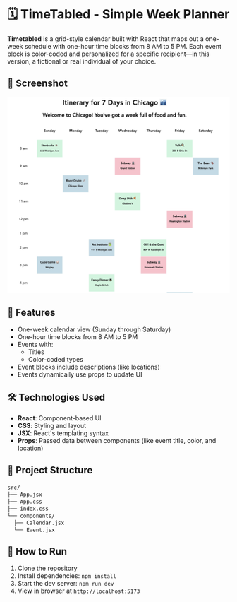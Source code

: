 # 🗓️ TimeTabled - Simple Week Planner

**Timetabled** is a grid-style calendar built with React that maps out a one-week schedule with one-hour time blocks from 8 AM to 5 PM. Each event block is color-coded and personalized for a specific recipient—in this version, a fictional or real individual of your choice.

## 📸 Screenshot

![TimeTabled Screenshot](./public/calendar_img.jpg)

## 🚀 Features

- One-week calendar view (Sunday through Saturday)
- One-hour time blocks from 8 AM to 5 PM
- Events with:
  - Titles
  - Color-coded types
- Event blocks include descriptions (like locations)
- Events dynamically use props to update UI

## 🛠️ Technologies Used

- **React**: Component-based UI
- **CSS**: Styling and layout
- **JSX**: React's templating syntax
- **Props**: Passed data between components (like event title, color, and location)

## 📁 Project Structure

```
src/
├── App.jsx
├── App.css
├── index.css
└── components/
  ├── Calendar.jsx
  └── Event.jsx
````

## 📝 How to Run

1. Clone the repository
2. Install dependencies: `npm install`
3. Start the dev server: `npm run dev`
4. View in browser at `http://localhost:5173`
